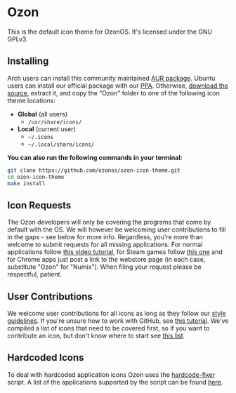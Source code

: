 # Ozon
This is the default icon theme for OzonOS. It's licensed under the GNU GPLv3.

## Installing
Arch users can install this community maintained [AUR package](https://aur.archlinux.org/packages/ozon-icon-theme-git/). Ubuntu users can install our official package with our [PPA](https://launchpad.net/~ozonos/+archive/ubuntu/ppa). Otherwise, [download the source](https://github.com/ozonos/ozon-icon-theme/archive/master.zip), extract it, and copy the "Ozon" folder to one of the following icon theme locations:

* **Global** (all users)
  * `/usr/share/icons/`
* **Local** (current user)
  * `~/.icons`
  * `~/.local/share/icons/`

**You can also run the following commands in your terminal:**
```bash
git clone https://github.com/ozonos/ozon-icon-theme.git
cd ozon-icon-theme
make install
```

## Icon Requests
The Ozon developers will only be covering the programs that come by default with the OS. We will however be welcoming user contributions to fill in the gaps - see below for more info. Regardless, you're more than welcome to submit requests for all missing applications. For normal applications follow [this video tutorial](https://plus.google.com/+NumixprojectOrg/posts/DkRmhFZuWez), for Steam games follow [this one](https://www.youtube.com/watch?v=BuUy4CzCoXc) and for Chrome apps just post a link to the webstore page (in each case, substitute "Ozon" for "Numix"). When filing your request please be respectful, patient.

## User Contributions
We welcome user contributions for all icons as long as they follow our [style guidelines](https://github.com/ozonos/ozon-icon-theme/wiki/Guidelines). If you're unsure how to work with GitHub, see [this tutorial](https://github.com/ozonos/ozon-icon-theme/wiki/Contributing). We've compiled a list of icons that need to be covered first, so if you want to contribute an icon, but don't know where to start see [this list](https://github.com/ozonos/ozon-icon-theme/labels/community).

## Hardcoded Icons
To deal with hardcoded application icons Ozon uses the [hardcode-fixer](https://github.com/Foggalong/hardcode-fixer) script. A list of the applications supported by the script can be found [here](https://github.com/Foggalong/hardcode-fixer/wiki/App-Support).
